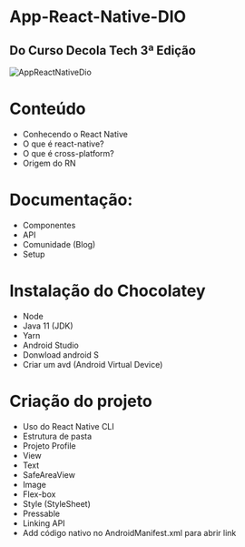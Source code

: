 # App-React-Native-DIO
## Do Curso Decola Tech 3ª Edição
 
![AppReactNativeDio](https://user-images.githubusercontent.com/102620007/169663647-ebd68aa6-61fd-40c9-8a5e-445695d16313.png)

# Conteúdo
- Conhecendo o React Native
- O que é react-native?
- O que é cross-platform?
- Origem do RN
# Documentação:
- Componentes
- API
- Comunidade (Blog)
- Setup
# Instalação do Chocolatey
- Node
- Java 11 (JDK)
- Yarn
- Android Studio
- Donwload android S
- Criar um avd (Android Virtual Device)
# Criação do projeto
- Uso do React Native CLI
- Estrutura de pasta
- Projeto Profile
- View
- Text
- SafeAreaView
- Image
- Flex-box
- Style (StyleSheet)
- Pressable
- Linking API
- Add código nativo no AndroidManifest.xml para abrir link
